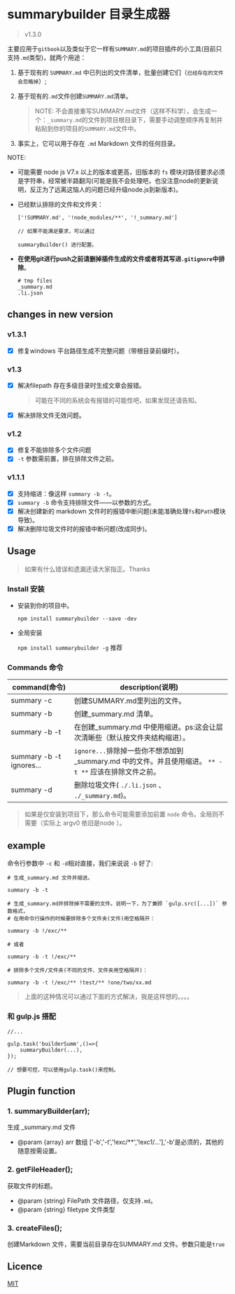 # summarybuilder 目录生成器

> v1.3.0

主要应用于`gitbook`以及类似于它一样有`SUMMARY.md`的项目插件的小工具(目前只支持`.md`类型)，就两个用途：

1. 基于现有的 `SUMMARY.md` 中已列出的文件清单，批量创建它们（`已经存在的文件会忽略掉`）;

2. 基于现有的`.md`文件创建`SUMMARY.md`清单。
    > NOTE: 不会直接重写SUMMARY.md文件（这样不科学），会生成一个：`_summary.md`的文件到项目根目录下，需要手动调整顺序再复制并粘贴到你的项目的`SUMMARY.md`文件中。

3. 事实上，它可以用于存在 `.md` Markdown 文件的任何目录。

NOTE: 

*  可能需要 node js V7.x 以上的版本或更高，旧版本的 `fs` 模块对路径要求必须是字符串，经常被半路翻沟(可能是我不会处理吧，也没注意node的更新说明，反正为了远离这恼人的问题已经升级node.js到新版本)。

* 已经默认排除的文件和文件夹：
    ```
    ['!SUMMARY.md', '!node_modules/**', '!_summary.md']

    // 如果不能满足要求，可以通过

    summaryBuilder() 进行配置。
    ```

* **在使用git进行push之前请删掉插件生成的文件或者将其写进`.gitignore`中排除**。 
    ```
    # tmp files
    _summary.md
    .li.json
    ```

## changes in new version

### v1.3.1

* [x] 修复windows 平台路径生成不完整问题（带根目录前缀时）。

###  v1.3 

* [x] 解决filepath 存在多级目录时生成文章会报错。
  >可能在不同的系统会有报错的可能性吧，如果发现还请告知。
* [x] 解决排除文件无效问题。

###  v1.2

* [x] 修复不能排除多个文件问题
* [x] `-t` 参数需前置，排在排除文件之前。

###  v1.1.1
* [x] 支持缩进：像这样 `summary -b -t`。
* [x] `summary -b` 命令支持排除文件——以参数的方式。
* [x] 解决创建新的 markdown 文件时的报错中断问题(未能准确处理`fs`和`Path`模块导致)。
* [x] 解决删除垃圾文件时的报错中断问题(改成同步)。

## Usage

> 如果有什么错误和遗漏还请大家指正。Thanks

### Install 安装

* 安装到你的项目中。

    `npm install summarybuilder --save -dev`
* 全局安装

    `npm install summarybuilder -g`     推荐

### Commands 命令

command(命令)| description(说明)
-----------|-----------------
summary -c | 创建SUMMARY.md里列出的文件。
summary -b | 创建_summary.md 清单。
summary -b -t | 在创建_summary.md 中使用缩进。ps:这会让层次清晰些（默认按文件夹结构缩进）。
summary -b -t ignores... | `ignore...`排除掉一些你不想添加到_summary.md 中的文件。并且使用缩进。 `** -t **` 应该在排除文件之前。
summary -d | 删除垃圾文件( `./.li.json` 、` ./_summary.md`)。

> 如果是仅安装到项目下，那么命令可能需要添加前置 `node` 命令。全局则不需要（实际上 argv0 依旧是node ）。

## example

命令行参数中 `-c` 和 `-d`相对直接，我们来说说 `-b` 好了:

```
# 生成_summary.md 文件并缩进。

summary -b -t

# 生成_summary.md并排除掉不需要的文件。说明一下，为了兼顾 `gulp.src([...])` 参数格式，
# 在用命令行操作的时候要排除多个文件夹(文件)用空格隔开：

summary -b !/exc/**

# 或者 

summary -b -t !/exc/**

# 排除多个文件/文件夹(不同的文件、文件夹用空格隔开)：

summary -b -t !/exc/** !test/** !one/two/xx.md

```

>上面的这种情况可以通过下面的方式解决，我是这样想的。。。。

### 和 gulp.js 搭配

```
//...

gulp.task('builderSumm',()=>{
    summaryBuilder(...),
});

// 想要可控，可以使用gulp.task()来控制。

```

## Plugin function

### 1. summaryBuilder(arr);

生成 _summary.md 文件

 * @param {array} arr 数组 ['-b','-t','!exc/**','!exc1/...'],'-b'是必须的，其他的随意按需设置。

### 2. getFileHeader();

获取文件的标题。
 * @param {string} FilePath 文件路径，仅支持`.md`。
 * @param {string} filetype 文件类型

### 3. createFiles();
创建Markdown 文件，需要当前目录存在SUMMARY.md 文件。参数只能是`true`

## Licence

[MIT](./LICENSE)